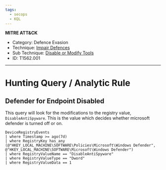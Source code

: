```yaml
---
tags:
  - secops
  - KQL
---
```

**MITRE ATT&CK**
- Category: Defence Evasion
- Technique: [Impair Defences](https://attack.mitre.org/techniques/T1562)
- Sub Technique: [Disable or Modify Tools](https://attack.mitre.org/techniques/T1562/001/)
- ID: T1562.001
---
# Hunting Query / Analytic Rule

## Defender for Endpoint Disabled

This query will look for the modifications to the registry value, `DisableAntiSpyware`. This is the value which decides whether microsoft defender is turned off or on. 

```KQL
DeviceRegistryEvents
| where Timestamp >= ago(7d)
| where RegistryKey has_any (@"HKEY_LOCAL_MACHINE\SOFTWARE\Policies\Microsoft\Windows Defender", @"HKEY_LOCAL_MACHINE\SOFTWARE\Microsoft\Windows Defender")
| where RegistryValueName == "DisableAntiSpyware"
| where RegistryValueType == "Dword"
| where RegistryValueData == 1
```
